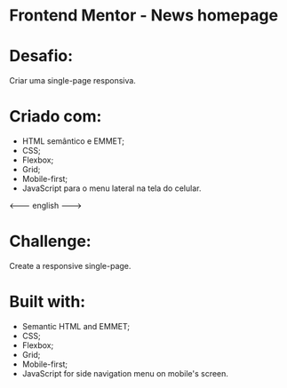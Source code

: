 # Frontend Mentor - News homepage

# Desafio:

  Criar uma single-page responsiva.

# Criado com:

  - HTML semântico e EMMET;
  - CSS;
  - Flexbox;
  - Grid;
  - Mobile-first;
  - JavaScript para o menu lateral na tela do celular.
  
<--- english --->

# Challenge:

  Create a responsive single-page.
  
# Built with:

  - Semantic HTML and EMMET;
  - CSS;
  - Flexbox;
  - Grid;
  - Mobile-first;
  - JavaScript for side navigation menu on mobile's screen.
